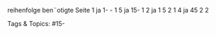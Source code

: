 reihenfolge ben¨otigte Seite
1 ja 1- - 1
5 ja 15- 1
2 ja 1 5 2 1
4 ja 45 2 2

   Tags & Topics:
   #15-